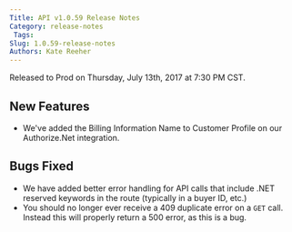 ```yaml
---
Title: API v1.0.59 Release Notes
Category: release-notes
 Tags: 
Slug: 1.0.59-release-notes
Authors: Kate Reeher
---
```


Released to Prod on Thursday, July 13th, 2017 at 7:30 PM CST.

## New Features

- We've added the Billing Information Name to Customer Profile on our Authorize.Net integration.

## Bugs Fixed

- We have added better error handling for API calls that include .NET reserved keywords in the route (typically in a buyer ID, etc.) 
- You should no longer ever receive a 409 duplicate error on a `GET` call. Instead this will properly return a 500 error, as this is a bug.




